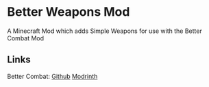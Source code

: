 # Better Weapons Mod

A Minecraft Mod which adds Simple Weapons for use with the Better Combat Mod

## Links

Better Combat: [Github](https://github.com/ZsoltMolnarrr/BetterCombat) [Modrinth](https://modrinth.com/mod/better-combat)